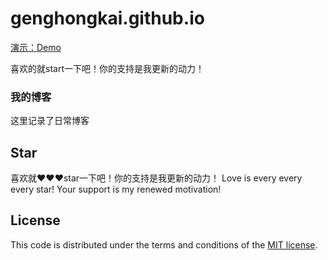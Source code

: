# genghongkai.github.io
[演示：Demo](https://genghongkai.github.io)
 <br>
 
喜欢的就start一下吧！你的支持是我更新的动力！

<h3> 我的博客 </h3>  

<p>

这里记录了日常博客
<p> 

## Star
   
 喜欢就❤️❤️❤️star一下吧！你的支持是我更新的动力！ Love is every every every star! Your support is my renewed motivation!


## License

This code is distributed under the terms and conditions of the [MIT license](LICENSE).
